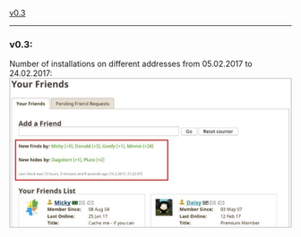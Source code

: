 <a href="#v03" title="GClh II version 0.3">v0.3</a> &nbsp; 

---
### v0.3:
Number of installations on different addresses from 05.02.2017 to 24.02.2017:<br>
<img src="../images/v0.4_Screen17.jpg" alt="v0.4_Screen17.jpg"><br>
<br>
